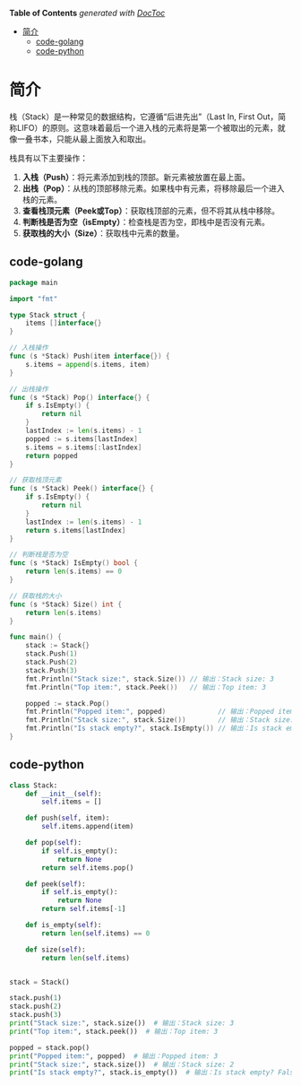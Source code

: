 <!-- START doctoc generated TOC please keep comment here to allow auto update -->
<!-- DON'T EDIT THIS SECTION, INSTEAD RE-RUN doctoc TO UPDATE -->
**Table of Contents**  *generated with [DocToc](https://github.com/thlorenz/doctoc)*

- [简介](#%E7%AE%80%E4%BB%8B)
  - [code-golang](#code-golang)
  - [code-python](#code-python)

<!-- END doctoc generated TOC please keep comment here to allow auto update -->

# 简介

栈（Stack）是一种常见的数据结构，它遵循“后进先出”（Last In, First Out，简称LIFO）的原则。这意味着最后一个进入栈的元素将是第一个被取出的元素，就像一叠书本，只能从最上面放入和取出。

栈具有以下主要操作：

1. **入栈（Push）**：将元素添加到栈的顶部。新元素被放置在最上面。
2. **出栈（Pop）**：从栈的顶部移除元素。如果栈中有元素，将移除最后一个进入栈的元素。
3. **查看栈顶元素（Peek或Top）**：获取栈顶部的元素，但不将其从栈中移除。
4. **判断栈是否为空（isEmpty）**：检查栈是否为空，即栈中是否没有元素。
5. **获取栈的大小（Size）**：获取栈中元素的数量。

## code-golang

```go
package main

import "fmt"

type Stack struct {
	items []interface{}
}

// 入栈操作
func (s *Stack) Push(item interface{}) {
	s.items = append(s.items, item)
}

// 出栈操作
func (s *Stack) Pop() interface{} {
	if s.IsEmpty() {
		return nil
	}
	lastIndex := len(s.items) - 1
	popped := s.items[lastIndex]
	s.items = s.items[:lastIndex]
	return popped
}

// 获取栈顶元素
func (s *Stack) Peek() interface{} {
	if s.IsEmpty() {
		return nil
	}
	lastIndex := len(s.items) - 1
	return s.items[lastIndex]
}

// 判断栈是否为空
func (s *Stack) IsEmpty() bool {
	return len(s.items) == 0
}

// 获取栈的大小
func (s *Stack) Size() int {
	return len(s.items)
}

func main() {
	stack := Stack{}
	stack.Push(1)
	stack.Push(2)
	stack.Push(3)
	fmt.Println("Stack size:", stack.Size()) // 输出：Stack size: 3
	fmt.Println("Top item:", stack.Peek())   // 输出：Top item: 3

	popped := stack.Pop()
	fmt.Println("Popped item:", popped)             // 输出：Popped item: 3
	fmt.Println("Stack size:", stack.Size())        // 输出：Stack size: 2
	fmt.Println("Is stack empty?", stack.IsEmpty()) // 输出：Is stack empty? false
}
```

## code-python

```python
class Stack:
    def __init__(self):
        self.items = []

    def push(self, item):
        self.items.append(item)

    def pop(self):
        if self.is_empty():
            return None
        return self.items.pop()

    def peek(self):
        if self.is_empty():
            return None
        return self.items[-1]

    def is_empty(self):
        return len(self.items) == 0

    def size(self):
        return len(self.items)


stack = Stack()

stack.push(1)
stack.push(2)
stack.push(3)
print("Stack size:", stack.size())  # 输出：Stack size: 3
print("Top item:", stack.peek())  # 输出：Top item: 3

popped = stack.pop()
print("Popped item:", popped)  # 输出：Popped item: 3
print("Stack size:", stack.size())  # 输出：Stack size: 2
print("Is stack empty?", stack.is_empty())  # 输出：Is stack empty? False
```

